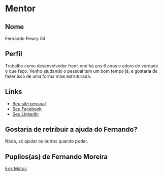 
# Mentor

## Nome

Fernando Fleury Gil

## Perfil

Trabalho como desenvolvedor front-end há uns 6 anos e adoro de verdade o que faço. Venho ajudando o pessoal tem um bom tempo já, e gostaria de fazer isso de uma forma mais estruturada.

## Links

* [Seu site pessoal](https://fleury.io)
* [Seu Facebook](https://facebook.com/fernandusso)
* [Seu LinkedIn](https://www.linkedin.com/in/fernandofleurygil/)

## Gostaria de retribuir a ajuda do Fernando?

Nada, só ajudar os outros quando puder.

## Pupilos(as) de Fernando Moreira

[Erik Matos](/profiles/pupils/profiles/ErikG_matos.md) 
